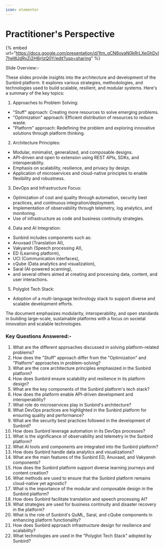 ```yaml
---
icon: elementor
---
```


# Practitioner's Perspective



{% embed url="https://docs.google.com/presentation/d/1tm_gCN6oyaN0kRrLXeGhDvI7heWJdRvZi2H6jrlzQ0Y/edit?usp=sharing" %}

Slide Overview:-

These slides provide insights into the architecture and development of the Sunbird platform. It explores various strategies, methodologies, and technologies used to build scalable, resilient, and modular systems. Here's a summary of the key topics:

1. Approaches to Problem Solving:

* "Stuff" approach: Creating more resources to solve emerging problems.
* "Optimization" approach: Efficient distribution of resources to reduce waste.
* "Platform" approach: Redefining the problem and exploring innovative solutions through platform thinking.

2. Architecture Principles:

* Modular, minimalist, generalized, and composable designs.
* API-driven and open to extension using REST APIs, SDKs, and interoperability.
* Emphasis on scalability, resilience, and privacy by design.
* Application of microservices and cloud-native principles to enable flexibility and robustness.

3. DevOps and Infrastructure Focus:

* Optimization of cost and quality through automation, security best practices, and continuous integration/deployment.
* Implementation of observability through telemetry, log analytics, and monitoring.
* Use of infrastructure as code and business continuity strategies.

4. Data and AI Integration:

* Sunbird includes components such as:
* Anuvaad (Translation AI),
* Vakyansh (Speech processing AI),
* ED (Learning platform),
* UCI (Communication interfaces),
* cQube (Data analytics and visualization),
* Saral (AI-powered scanning),
* and several others aimed at creating and processing data, content, and user interactions.

5. Polyglot Tech Stack:

* Adoption of a multi-language technology stack to support diverse and scalable development efforts.

The document emphasizes modularity, interoperability, and open standards in building large-scale, sustainable platforms with a focus on societal innovation and scalable technologies.



### Key Questions Answered:-

1. What are the different approaches discussed in solving platform-related problems?
2. How does the "Stuff" approach differ from the "Optimization" and "Platform" approaches in problem-solving?
3. What are the core architecture principles emphasized in the Sunbird platform?
4. How does Sunbird ensure scalability and resilience in its platform design?
5. What are the key components of the Sunbird platform's tech stack?
6. How does the platform enable API-driven development and interoperability?
7. What role do microservices play in Sunbird's architecture?
8. What DevOps practices are highlighted in the Sunbird platform for ensuring quality and performance?
9. What are the security best practices followed in the development of Sunbird?
10. How does Sunbird leverage automation in its DevOps processes?
11. What is the significance of observability and telemetry in the Sunbird platform?
12. What AI tools and components are integrated into the Sunbird platform?
13. How does Sunbird handle data analytics and visualizations?
14. What are the main features of the Sunbird ED, Anuvaad, and Vakyansh components?
15. How does the Sunbird platform support diverse learning journeys and content creation?
16. What methods are used to ensure that the Sunbird platform remains cloud-native yet agnostic?
17. What is the importance of the modular and composable design in the Sunbird platform?
18. How does Sunbird facilitate translation and speech processing AI?
19. What strategies are used for business continuity and disaster recovery in the platform?
20. What is the role of Sunbird's QuML, Saral, and cQube components in enhancing platform functionality?
21. How does Sunbird approach infrastructure design for resilience and scalability?
22. What technologies are used in the "Polyglot Tech Stack" adopted by Sunbird?
